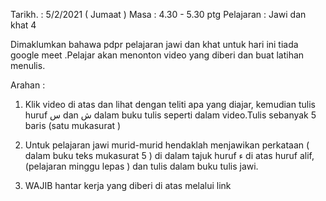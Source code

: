 Tarikh.   : 5/2/2021 ( Jumaat )
Masa     : 4.30 - 5.30 ptg
Pelajaran : Jawi dan khat 4

Dimaklumkan bahawa pdpr pelajaran jawi dan khat  untuk hari ini tiada google meet .Pelajar akan menonton video yang diberi dan buat latihan menulis.

Arahan : 
1. Klik video di atas dan lihat dengan teliti apa yang diajar, kemudian tulis huruf س dan ش dalam buku tulis seperti dalam video.Tulis sebanyak 5 baris (satu mukasurat )

2. Untuk pelajaran jawi murid-murid hendaklah menjawikan perkataan ( dalam buku teks mukasurat 5 ) di dalam tajuk huruf ء di atas huruf alif, (pelajaran minggu lepas ) dan tulis dalam buku tulis jawi.

3. WAJIB hantar kerja yang diberi di atas melalui link 
